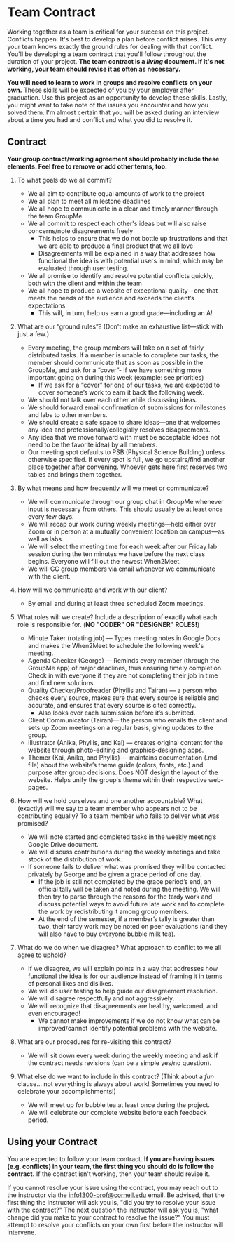 # Team Contract

Working together as a team is critical for your success on this project. Conflicts happen. It's best to develop a plan before conflict arises. This way your team knows exactly the ground rules for dealing with that conflict. You'll be developing a team contract that you'll follow throughout the duration of your project. **The team contract is a *living* document. If it's not working, your team should revise it as often as necessary.**

**You will need to learn to work in groups and resolve conflicts on your own.** These skills will be expected of you by your employer after graduation. Use this project as an opportunity to develop these skills. Lastly, you might want to take note of the issues you encounter and how you solved them. I'm almost certain that you will be asked during an interview about a time you had and conflict and what you did to resolve it.

## Contract

**Your group contract/working agreement should probably include these elements. Feel free to remove or add other terms, too.**

1. To what goals do we all commit?

    - We all aim to contribute equal amounts of work to the project
    - We all plan to meet all milestone deadlines
    - We all hope to communicate in a clear and timely manner through the team GroupMe
    - We all commit to respect each other's ideas but will also raise concerns/note disagreements freely
        - This helps to ensure that we do not bottle up frustrations and that we are able to produce a final product that we all love
        - Disagreements will be explained in a way that addresses how functional the idea is with potential users in mind, which may be evaluated through user testing.
    - We all promise to identify and resolve potential conflicts quickly, both with the client and within the team
    - We all hope to produce a website of exceptional quality—one that meets the needs of the audience and exceeds the client’s expectations
        - This will, in turn, help us earn a good grade—including an A!

2. What are our “ground rules”? (Don't make an exhaustive list—stick with just a few.)

    - Every meeting, the group members will take on a set of fairly distributed tasks. If a member is unable to complete our tasks, the member should communicate that as soon as possible in the GroupMe, and ask for a “cover”- if we have something more important going on during this week (example: see priorities)
        - If we ask for a “cover” for one of our tasks, we are expected to cover someone’s work to earn it back the following week.
    - We should not talk over each other while discussing ideas.
    - We should forward email confirmation of submissions for milestones and labs to other members.
    - We should create a safe space to share ideas—one that welcomes any idea and professionally/collegially resolves disagreements.
    - Any idea that we move forward with must be acceptable (does not need to be the favorite idea) by all members.
    - Our meeting spot defaults to PSB (Physical Science Building) unless otherwise specified. If every spot is full, we go upstairs/find another place together after convening. Whoever gets here first reserves two tables and brings them together.


3. By what means and how frequently will we meet or communicate?

    - We will communicate through our group chat in GroupMe whenever input is necessary from others. This should usually be at least once every few days.
    - We will recap our work during weekly meetings—held either over Zoom or in person at a mutually convenient location on campus—as well as labs.
    - We will select the meeting time for each week after our Friday lab session during the ten minutes we have before the next class begins. Everyone will fill out the newest When2Meet.
    - We will CC group members via email whenever we communicate with the client.

4. How will we communicate and work with our client?

    - By email and during at least three scheduled Zoom meetings.

5. What roles will we create? Include a description of exactly what each role is responsible for. (**NO "CODER" OR "DESIGNER" ROLES!**)

    - Minute Taker (rotating job) — Types meeting notes in Google Docs and makes the When2Meet to schedule the following week's meeting.
    - Agenda Checker (George) —  Reminds every member (through the GroupMe app) of major deadlines, thus ensuring timely completion. Check in with everyone if they are not completing their job in time and find new solutions.
    - Quality Checker/Proofreader  (Phyllis and Tairan) — a person who checks every source, makes sure that every source is reliable and accurate, and ensures that every source is cited correctly.
        - Also looks over each submission before it’s submitted.
    - Client Communicator (Tairan)— the person who emails the client and sets up Zoom meetings on a regular basis, giving updates to the group.
    - Illustrator (Anika, Phyllis, and Kai) — creates original content for the website through photo-editing and graphics-designing apps.
    - Themer (Kai, Anika, and Phyllis) — maintains documentation (.md file) about the website’s theme guide (colors, fonts, etc.) and purpose after group decisions. Does NOT design the layout of the website. Helps unify the group's theme within their respective web-pages.

6. How will we hold ourselves and one another accountable? What (exactly) will we say to a team member who appears not to be contributing equally? To a team member who fails to deliver what was promised?

    - We will note started and completed tasks in the weekly meeting’s Google Drive document.
    - We will discuss contributions during the weekly meetings and take stock of the distribution of work.
    - If someone fails to deliver what was promised they will be contacted privately by George and be given a grace period of one day.
        - If the job is still not completed by the grace period’s end, an official tally will be taken and noted during the meeting. We will then try to parse through the reasons for the tardy work and discuss potential ways to avoid future late work and to complete the work by redistributing it among group members.
        - At the end of the semester, if a member’s tally is greater than two, their tardy work may be noted on peer evaluations (and they will also have to buy everyone bubble milk tea).

7. What do we do when we disagree? What approach to conflict to we all agree to uphold?

    - If we disagree, we will explain points in a way that addresses how functional the idea is for our audience instead of framing it in terms of personal likes and dislikes.
    - We will do user testing to help guide our disagreement resolution.
    - We will disagree respectfully and not aggressively.
    - We will recognize that disagreements are healthy, welcomed, and even encouraged!
        - We cannot make improvements if we do not know what can be improved/cannot identify potential problems with the website.

8. What are our procedures for re-visiting this contract?

    - We will sit down every week during the weekly meeting and ask if the contract needs revisions (can be a simple yes/no question).

9. What else do we want to include in this contract? (Think about a *fun* clause... not everything is always about work! Sometimes you need to celebrate your accomplishments!)

    - We will meet up for bubble tea at least once during the project.
    - We will celebrate our complete website before each feedback period.

## Using your Contract

You are expected to follow your team contract. **If you are having issues (e.g. conflicts) in your team, the first thing you should do is follow the contract.** If the contract isn't working, then your team should revise it.

If you cannot resolve your issue using the contract, you may reach out to the instructor via the <info1300-prof@cornell.edu> email. Be advised, that the first thing the instructor will ask you is, "did you try to resolve your issue with the contract?" The next question the instructor will ask you is, "what change did you make to your contract to resolve the issue?" You must attempt to resolve your conflicts on your own first before the instructor will intervene.
